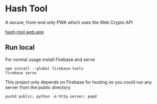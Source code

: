 # Hash Tool

A secure, front-end only PWA which uses the Web Crypto API

[hash-tool.web.app](https://hash-tool.web.app)

## Run local

For normal usage install Firebase and serve

```
npm install --global firebase-tools
firebase serve
```

This project only depends on Firebase for hosting so you could run any server from the public directory

```
pushd public; python -m http.server; popd
```
